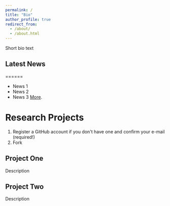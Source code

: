 ```yaml
---
permalink: /
title: "Bio"
author_profile: true
redirect_from: 
  - /about/
  - /about.html
---
```


Short bio text

## Latest News
======
  * News 1
  * News 2
  * News 3
[More](https://academicpages.github.io/talkmap.html).

Research Projects
======
1. Register a GitHub account if you don't have one and confirm your e-mail (required!)
2. Fork

Project One
------
Description

Project Two
------
Description
